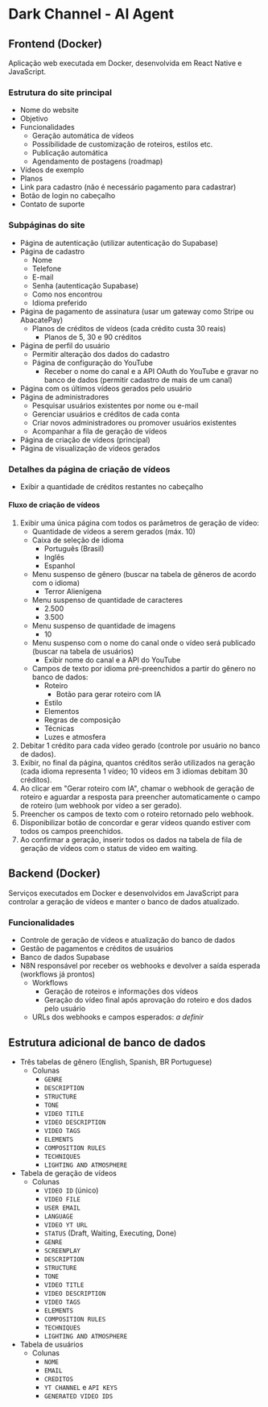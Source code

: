 ﻿# Dark Channel - AI Agent

## Frontend (Docker)

Aplicação web executada em Docker, desenvolvida em React Native e JavaScript.

### Estrutura do site principal
- Nome do website
- Objetivo
- Funcionalidades
  - Geração automática de vídeos
  - Possibilidade de customização de roteiros, estilos etc.
  - Publicação automática
  - Agendamento de postagens (roadmap)
- Vídeos de exemplo
- Planos
- Link para cadastro (não é necessário pagamento para cadastrar)
- Botão de login no cabeçalho
- Contato de suporte

### Subpáginas do site
- Página de autenticação (utilizar autenticação do Supabase)
- Página de cadastro
  - Nome
  - Telefone
  - E-mail
  - Senha (autenticação Supabase)
  - Como nos encontrou
  - Idioma preferido
- Página de pagamento de assinatura (usar um gateway como Stripe ou AbacatePay)
  - Planos de créditos de vídeos (cada crédito custa 30 reais)
    - Planos de 5, 30 e 90 créditos
- Página de perfil do usuário
  - Permitir alteração dos dados do cadastro
  - Página de configuração do YouTube
    - Receber o nome do canal e a API OAuth do YouTube e gravar no banco de dados (permitir cadastro de mais de um canal)
- Página com os últimos vídeos gerados pelo usuário
- Página de administradores
  - Pesquisar usuários existentes por nome ou e-mail
  - Gerenciar usuários e créditos de cada conta
  - Criar novos administradores ou promover usuários existentes
  - Acompanhar a fila de geração de vídeos
- Página de criação de vídeos (principal)
- Página de visualização de vídeos gerados

### Detalhes da página de criação de vídeos
- Exibir a quantidade de créditos restantes no cabeçalho

#### Fluxo de criação de vídeos
1. Exibir uma única página com todos os parâmetros de geração de vídeo:
   - Quantidade de vídeos a serem gerados (máx. 10)
   - Caixa de seleção de idioma
     - Português (Brasil)
     - Inglês
     - Espanhol
   - Menu suspenso de gênero (buscar na tabela de gêneros de acordo com o idioma)
     - Terror Alienígena
   - Menu suspenso de quantidade de caracteres
     - 2.500
     - 3.500
   - Menu suspenso de quantidade de imagens
     - 10
   - Menu suspenso com o nome do canal onde o vídeo será publicado (buscar na tabela de usuários)
     - Exibir nome do canal e a API do YouTube
   - Campos de texto por idioma pré-preenchidos a partir do gênero no banco de dados:
     - Roteiro
       - Botão para gerar roteiro com IA
     - Estilo
     - Elementos
     - Regras de composição
     - Técnicas
     - Luzes e atmosfera
2. Debitar 1 crédito para cada vídeo gerado (controle por usuário no banco de dados).
3. Exibir, no final da página, quantos créditos serão utilizados na geração (cada idioma representa 1 vídeo; 10 vídeos em 3 idiomas debitam 30 créditos).
4. Ao clicar em "Gerar roteiro com IA", chamar o webhook de geração de roteiro e aguardar a resposta para preencher automaticamente o campo de roteiro (um webhook por vídeo a ser gerado).
5. Preencher os campos de texto com o roteiro retornado pelo webhook.
6. Disponibilizar botão de concordar e gerar vídeos quando estiver com todos os campos preenchidos.
7. Ao confirmar a geração, inserir todos os dados na tabela de fila de geração de vídeos com o status de video em waiting.

## Backend (Docker)

Serviços executados em Docker e desenvolvidos em JavaScript para controlar a geração de vídeos e manter o banco de dados atualizado.

### Funcionalidades
- Controle de geração de vídeos e atualização do banco de dados
- Gestão de pagamentos e créditos de usuários
- Banco de dados Supabase
- N8N responsável por receber os webhooks e devolver a saída esperada (workflows já prontos)
  - Workflows
    - Geração de roteiros e informações dos vídeos
    - Geração do vídeo final após aprovação do roteiro e dos dados pelo usuário
  - URLs dos webhooks e campos esperados: _a definir_

## Estrutura adicional de banco de dados
- Três tabelas de gênero (English, Spanish, BR Portuguese)
  - Colunas
    - `GENRE`
    - `DESCRIPTION`
    - `STRUCTURE`
    - `TONE`
    - `VIDEO TITLE`
    - `VIDEO DESCRIPTION`
    - `VIDEO TAGS`
    - `ELEMENTS`
    - `COMPOSITION RULES`
    - `TECHNIQUES`
    - `LIGHTING AND ATMOSPHERE`
- Tabela de geração de vídeos
  - Colunas
    - `VIDEO ID` (único)
    - `VIDEO FILE`
    - `USER EMAIL`
    - `LANGUAGE`
    - `VIDEO YT URL`
    - `STATUS` (Draft, Waiting, Executing, Done)
    - `GENRE`
    - `SCREENPLAY`
    - `DESCRIPTION`
    - `STRUCTURE`
    - `TONE`
    - `VIDEO TITLE`
    - `VIDEO DESCRIPTION`
    - `VIDEO TAGS`
    - `ELEMENTS`
    - `COMPOSITION RULES`
    - `TECHNIQUES`
    - `LIGHTING AND ATMOSPHERE`
- Tabela de usuários
  - Colunas
    - `NOME`
    - `EMAIL`
    - `CREDITOS`
    - `YT CHANNEL` e `API KEYS`
    - `GENERATED VIDEO IDS`